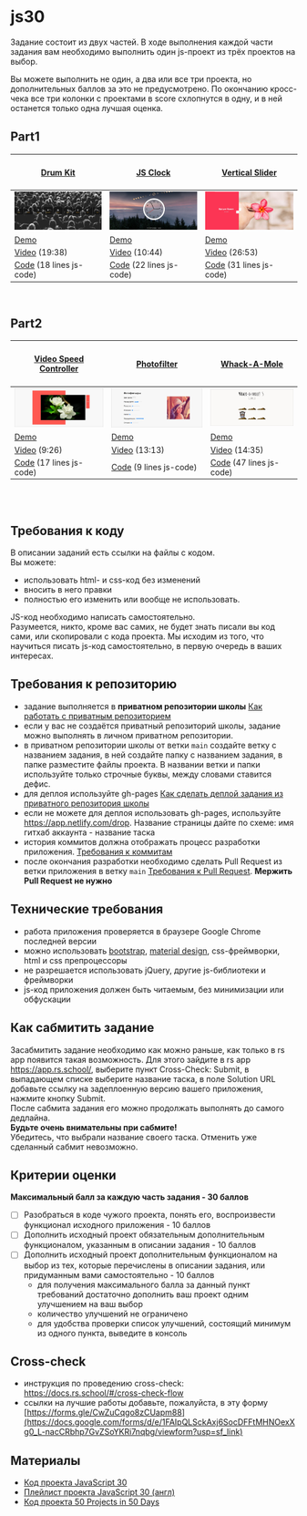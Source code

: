 # js30

Задание состоит из двух частей. В ходе выполнения каждой части задания вам необходимо выполнить один js-проект из трёх проектов на выбор.

Вы можете выполнить не один, а два или все три проекта, но дополнительных баллов за это не предусмотрено. По окончанию кросс-чека все три колонки с проектами в score схлопнутся в одну, и в ней останется только одна лучшая оценка.

## Part1

|<h4 align="center">[Drum Kit](js30-1.md)</h4>|<h4 align="center">[JS Clock](js30-2.md)</h4>|<h4 align="center">[Vertical Slider](js30-3.md)</h4>|
|----------------------|----------------------|----------------------|
|![](images/js30-1.jpg)|![](images/js30-2.jpg)|![](images/js30-3.jpg)|
|[Demo](https://js3001.github.io/)|[Demo](https://js3002.github.io/)|[Demo](https://50projects50days.com/projects/double-vertical-slider/)|
|[Video](https://youtu.be/VuN8qwZoego) (19:38)|[Video](https://youtu.be/VuN8qwZoego) (10:44)|[Video](https://youtu.be/laNpbZISwjY) (26:53)|
|[Code](https://github.com/wesbos/JavaScript30/tree/master/01%20-%20JavaScript%20Drum%20Kit) (18 lines js-code)|[Code](https://github.com/wesbos/JavaScript30/tree/master/02%20-%20JS%20and%20CSS%20Clock) (22 lines js-code)|[Code](https://github.com/bradtraversy/50projects50days/tree/master/double-vertical-slider) (31 lines js-code)|

<br>


## Part2

|<h4 align="center">[Video Speed Controller](js30-4.md)</h4>|<h4 align="center">[Photofilter](js30-5.md)</h4>|<h4 align="center">[Whack-A-Mole](js30-6.md)</h4>|
|----------------------|----------------------|----------------------|
|![](images/js30-4.jpg)|![](images/js30-5.jpg)|![](images/js30-6.jpg)|
|[Demo](https://js3028.github.io/)|[Demo](https://js3003.github.io/)|[Demo](https://js3030.github.io/)|
|[Video](https://youtu.be/8gYN_EDMg_M) (9:26)|[Video](https://youtu.be/xu87YWbr4X0) (13:13)|[Video](https://youtu.be/toNFfAaWghU) (14:35)|
|[Code](https://github.com/wesbos/JavaScript30/tree/master/28%20-%20Video%20Speed%20Controller) (17 lines js-code)|[Code](https://github.com/wesbos/JavaScript30/tree/master/03%20-%20CSS%20Variables) (9 lines js-code)|[Code](https://github.com/wesbos/JavaScript30/tree/master/30%20-%20Whack%20A%20Mole) (47 lines js-code)|

<br><br>


## Требования к коду
В описании заданий есть ссылки на файлы с кодом.  
Вы можете:
- использовать html- и css-код без изменений
- вносить в него правки
- полностью его изменить или вообще не использовать.

JS-код необходимо написать самостоятельно.  
Разумеется, никто, кроме вас самих, не будет знать писали вы код сами, или скопировали с кода проекта. Мы исходим из того, что научиться писать js-код самостоятельно, в первую очередь в ваших интересах.

## Требования к репозиторию
- задание выполняется в **приватном репозитории школы** [Как работать с приватным репозиторием](https://docs.rs.school/#/private-repository?id=Как-работать-с-приватным-репозиторием)
- если у вас не создаётся приватный репозиторий школы, задание можно выполнять в личном приватном репозитории.
- в приватном репозитории школы от ветки `main` создайте ветку с названием задания, в ней создайте папку с названием задания, в папке разместите файлы проекта. В названии ветки и папки используйте только строчные буквы, между словами ставится дефис.
- для деплоя используйте gh-pages [Как сделать деплой задания из приватного репозитория школы](https://docs.rs.school/#/private-repository?id=Как-сделать-деплой-задания-из-приватного-репозитория-школы)
- если не можете для деплоя использовать gh-pages, используйте https://app.netlify.com/drop. Название страницы дайте по схеме: имя гитхаб аккаунта - название таска
- история коммитов должна отображать процесс разработки приложения. [Требования к коммитам](https://docs.rs.school/#/git-convention?id=Требования-к-именам-коммитов)
- после окончания разработки необходимо сделать Pull Request из ветки приложения в ветку `main` [Требования к Pull Request](https://docs.rs.school/#/pull-request-review-process?id=Требования-к-pull-request-pr). **Мержить Pull Request не нужно**

## Технические требования
- работа приложения проверяется в браузере Google Chrome последней версии
- можно использовать [bootstrap](https://getbootstrap.com/), [material design](https://material.io/), css-фреймворки, html и css препроцессоры
- не разрешается использовать jQuery, другие js-библиотеки и фреймворки
- js-код приложения должен быть читаемым, без минимизации или обфускации

## Как сабмитить задание
Засабмитить задание необходимо как можно раньше, как только в rs app появится такая возможность. Для этого зайдите в rs app https://app.rs.school/, выберите пункт Cross-Check: Submit, в выпадающем списке выберите название таска, в поле Solution URL добавьте ссылку на задеплоенную версию вашего приложения, нажмите кнопку Submit.  
После сабмита задания его можно продолжать выполнять до самого дедлайна.  
**Будьте очень внимательны при сабмите!**  
Убедитесь, что выбрали название своего таска. Отменить уже сделанный сабмит невозможно.  

## Критерии оценки
**Максимальный балл за каждую часть задания - 30 баллов**

- [ ] Разобраться в коде чужого проекта, понять его, воспроизвести функционал исходного приложения - 10 баллов
- [ ] Дополнить исходный проект обязательным дополнительным функционалом, указанным в описании задания - 10 баллов
- [ ] Дополнить исходный проект дополнительным функционалом на выбор из тех, которые перечислены в описании задания, или придуманным вами самостоятельно - 10 баллов
  - для получения максимального балла за данный пункт требований достаточно дополнить ваш проект одним улучшением на ваш выбор
  - количество улучшений не ограничено
  - для удобства проверки список улучшений, состоящий минимум из одного пункта, выведите в консоль

## Cross-check
- инструкция по проведению cross-check: https://docs.rs.school/#/cross-check-flow
- ссылки на лучшие работы добавьте, пожалуйста, в эту форму [https://forms.gle/CwZuCqgo8zCUapm88](https://docs.google.com/forms/d/e/1FAIpQLSckAxj6SocDFFtMHNOexXg0_L-nacCRbhp7GvZSoYKRi7nqbg/viewform?usp=sf_link)

## Материалы
- [Код проекта JavaScript 30](https://github.com/wesbos/JavaScript30)
- [Плейлист проекта JavaScript 30 (англ)](https://www.youtube.com/playlist?list=PLu8EoSxDXHP6CGK4YVJhL_VWetA865GOH)
- [Код проекта 50 Projects in 50 Days](https://github.com/bradtraversy/50projects50days)
